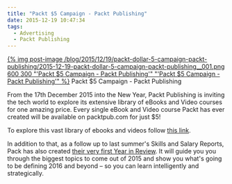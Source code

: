 ```yaml
---
title: "Packt $5 Campaign - Packt Publishing"
date: 2015-12-19 10:47:34
tags:
  - Advertising
  - Packt Publishing
---
```


[{% img post-image /blog/2015/12/19/packt-dollar-5-campaign-packt-publishing/2015-12-19-packt-dollar-5-campaign-packt-publishing__001.png 600 300 "'Packt $5 Campaign - Packt Publishing'" "'Packt $5 Campaign - Packt Publishing'" %}](/blog/2015/12/19/packt-dollar-5-campaign-packt-publishing/2015-12-19-packt-dollar-5-campaign-packt-publishing__001.png)
<span class="post-image-title">Packt $5 Campaign - Packt Publishing</span>

From the 17th December 2015 into the New Year, Packt Publishing is inviting the tech world to explore its extensive library of eBooks and Video courses for one amazing price. Every single eBook and Video course Packt has ever created will be available on packtpub.com for just $5!

<!-- more -->

To explore this vast library of ebooks and videos follow [this link](http://bit.ly/1QQCGPY).

In addition to that, as a follow up to last summer's Skills and Salary Reports, Pack has also created [their very first Year in Review](http://bit.ly/1Nr5pZa). It will guide you you through the biggest topics to come out of 2015 and show you what's going to be defining 2016 and beyond – so you can learn intelligently and strategically.


